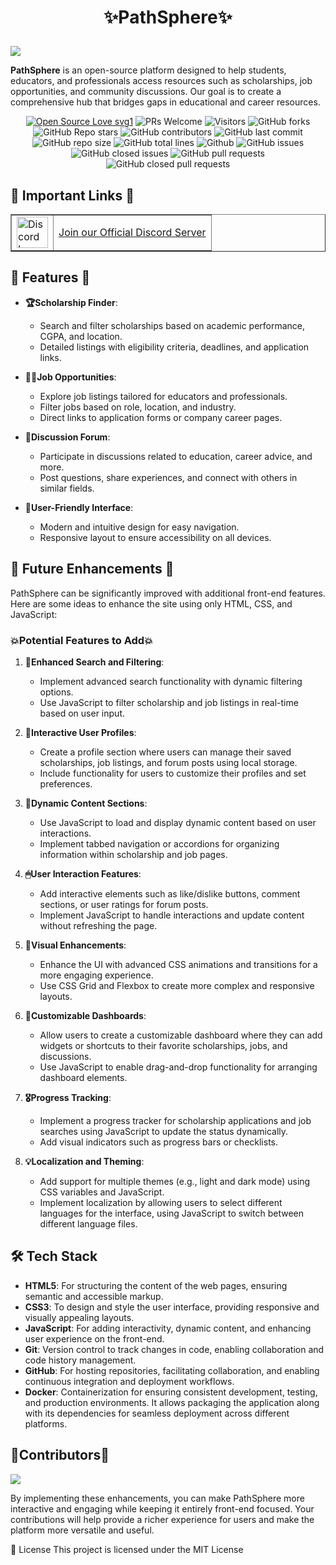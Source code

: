 # <p align="center">**✨PathSphere✨**
<img  src="https://readme-typing-svg.herokuapp.com?color=45ffaa&size=40&width=900&height=80&lines=Welcome-to-PATHSPHERE"/>
</p>

**PathSphere** is an open-source platform designed to help students, educators, and professionals access resources such as scholarships, job opportunities, and community discussions. Our goal is to create a comprehensive hub that bridges gaps in educational and career resources.

<div align="center">
<p>
  
[![Open Source Love svg1](https://badges.frapsoft.com/os/v1/open-source.svg?v=103)](https://github.com/ellerbrock/open-source-badges/)
![PRs Welcome](https://img.shields.io/badge/PRs-welcome-brightgreen.svg?style=flat)
![Visitors](https://api.visitorbadge.io/api/visitors?path=mdazfar2%2Fezyshop%20&countColor=%23263759&style=flat)
![GitHub forks](https://img.shields.io/github/forks/aditya-bhaumik/Pathsphere)
![GitHub Repo stars](https://img.shields.io/github/stars/aditya-bhaumik/Pathsphere)
![GitHub contributors](https://img.shields.io/github/contributors/aditya-bhaumik/Pathsphere)
![GitHub last commit](https://img.shields.io/github/last-commit/aditya-bhaumik/Pathsphere)
![GitHub repo size](https://img.shields.io/github/repo-size/aditya-bhaumik/Pathsphere)
![GitHub total lines](https://sloc.xyz/github/aditya-bhaumik/Pathsphere)
![Github](https://img.shields.io/github/license/aditya-bhaumik/Pathsphere)
![GitHub issues](https://img.shields.io/github/issues/aditya-bhaumik/Pathsphere)
![GitHub closed issues](https://img.shields.io/github/issues-closed-raw/aditya-bhaumik/Pathsphere)
![GitHub pull requests](https://img.shields.io/github/issues-pr/aditya-bhaumik/Pathsphere)
![GitHub closed pull requests](https://img.shields.io/github/issues-pr-closed/aditya-bhaumik/Pathsphere)
</p>
</div>

## 🔗 Important Links 🔗

<table border="1">
  <tr>
      <td><img src="https://github.com/user-attachments/assets/82287ad0-2c5f-419f-ae49-5283fcc6fcfd" alt="Discord Logo" width="50"></td>
      <td><a href="https://discord.gg/FZxBRpTEeH"> Join our Official Discord Server </a></td>
  </tr>
</table>

## 🚀 Features 🚀

- **🏆Scholarship Finder**: 
  - Search and filter scholarships based on academic performance, CGPA, and location.
  - Detailed listings with eligibility criteria, deadlines, and application links.

- **👨‍💻Job Opportunities**: 
  - Explore job listings tailored for educators and professionals.
  - Filter jobs based on role, location, and industry.
  - Direct links to application forms or company career pages.

- **🙌Discussion Forum**: 
  - Participate in discussions related to education, career advice, and more.
  - Post questions, share experiences, and connect with others in similar fields.

- **📱User-Friendly Interface**: 
  - Modern and intuitive design for easy navigation.
  - Responsive layout to ensure accessibility on all devices.

## 🚀 Future Enhancements 🚀

PathSphere can be significantly improved with additional front-end features. Here are some ideas to enhance the site using only HTML, CSS, and JavaScript:

### 💥Potential Features to Add💥

1. **🔎Enhanced Search and Filtering**:
   - Implement advanced search functionality with dynamic filtering options.
   - Use JavaScript to filter scholarship and job listings in real-time based on user input.

2. **📲Interactive User Profiles**:
   - Create a profile section where users can manage their saved scholarships, job listings, and forum posts using local storage.
   - Include functionality for users to customize their profiles and set preferences.

3. **📰Dynamic Content Sections**:
   - Use JavaScript to load and display dynamic content based on user interactions.
   - Implement tabbed navigation or accordions for organizing information within scholarship and job pages.

4. **🖱User Interaction Features**:
   - Add interactive elements such as like/dislike buttons, comment sections, or user ratings for forum posts.
   - Implement JavaScript to handle interactions and update content without refreshing the page.

5. **📳Visual Enhancements**:
   - Enhance the UI with advanced CSS animations and transitions for a more engaging experience.
   - Use CSS Grid and Flexbox to create more complex and responsive layouts.

6. **🧾Customizable Dashboards**:
   - Allow users to create a customizable dashboard where they can add widgets or shortcuts to their favorite scholarships, jobs, and discussions.
   - Use JavaScript to enable drag-and-drop functionality for arranging dashboard elements.

7. **🎖Progress Tracking**:
   - Implement a progress tracker for scholarship applications and job searches using JavaScript to update the status dynamically.
   - Add visual indicators such as progress bars or checklists.

8. **💡Localization and Theming**:
   - Add support for multiple themes (e.g., light and dark mode) using CSS variables and JavaScript.
   - Implement localization by allowing users to select different languages for the interface, using JavaScript to switch between different language files.<br>
## 🛠️ Tech Stack

- **HTML5**: For structuring the content of the web pages, ensuring semantic and accessible markup.
- **CSS3**: To design and style the user interface, providing responsive and visually appealing layouts.
- **JavaScript**: For adding interactivity, dynamic content, and enhancing user experience on the front-end.
- **Git**: Version control to track changes in code, enabling collaboration and code history management.
- **GitHub**: For hosting repositories, facilitating collaboration, and enabling continuous integration and deployment workflows.
- **Docker**: Containerization for ensuring consistent development, testing, and production environments. It allows packaging the application along with its dependencies for seamless deployment across different platforms.<br>


## 📢Contributors📢

<a href="https://github.com/aditya-bhaumik/Pathsphere/graphs/contributors"> <img src="https://contrib.rocks/image?repo=aditya-bhaumik/Pathsphere" /> </a>


By implementing these enhancements, you can make PathSphere more interactive and engaging while keeping it entirely front-end focused. Your contributions will help provide a richer experience for users and make the platform more versatile and useful.


📄 License
This project is licensed under the MIT License
